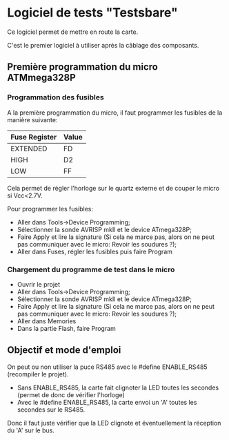 # Logiciel de tests "Testsbare"

Ce logiciel permet de mettre en route la carte.

C'est le premier logiciel à utiliser après la câblage des composants.

## Première programmation du micro ATMmega328P

### Programmation des fusibles

A la première programmation du micro, il faut programmer les fusibles de la manière suivante:

Fuse Register | Value
--- | ---
EXTENDED | FD
HIGH | D2
LOW | FF

Cela permet de régler l'horloge sur le quartz externe et de couper le micro si Vcc<2.7V.

Pour programmer les fusibles:
- Aller dans Tools->Device Programming;
- Sélectionner la sonde AVRISP mkII et le device  ATmega328P;
- Faire Apply et lire la signature (Si cela ne marce pas, alors on ne peut pas communiquer avec le micro: Revoir les soudures ?);
- Aller dans Fuses, régler les fusibles puis faire Program

### Chargement du programme de test dans le micro

- Ouvrir le projet
- Aller dans Tools->Device Programming;
- Sélectionner la sonde AVRISP mkII et le device  ATmega328P;
- Faire Apply et lire la signature (Si cela ne marce pas, alors on ne peut pas communiquer avec le micro: Revoir les soudures ?);
- Aller dans Memories
- Dans la partie Flash, faire Program

## Objectif et mode d'emploi

On peut ou non utiliser la puce RS485 avec le #define ENABLE_RS485 (recompiler le projet).

- Sans ENABLE_RS485, la carte fait clignoter la LED toutes les secondes (permet de donc de vérifier l'horloge)
- Avec le #define ENABLE_RS485, la carte envoi un 'A' toutes les secondes sur le RS485.

Donc il faut juste vérifier que la LED clignote et éventuellement la réception du 'A' sur le bus.


